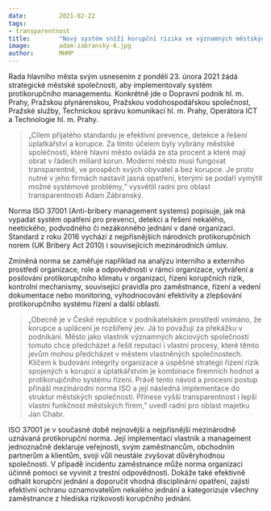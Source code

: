 ```yaml
---
date:         2021-02-22
tags:         
- transparentnost
title:        "Nový systém sníží korupční rizika ve významných městských společnostech"
image: 	      adam-zabransky-6.jpg
author:       MHMP
---
```


Rada hlavního města svým usnesením z pondělí 23. února 2021 žádá strategické městské společnosti, aby implementovaly systém protikorupčního managementu. Konkrétně jde o Dopravní podnik hl. m. Prahy, Pražskou plynárenskou, Pražskou vodohospodářskou společnost, Pražské služby, Technickou správu komunikací hl. m. Prahy, Operátora ICT a Technologie hl. m. Prahy.

> „Cílem přijatého standardu je efektivní prevence, detekce a řešení úplatkářství a korupce. Za tímto účelem byly vybrány městské společnosti, které hlavní město ovládá ze sta procent a které mají obrat v řádech miliard korun. Moderní město musí fungovat transparentně, ve prospěch svých obyvatel a bez korupce. Je proto nutné v jeho firmách nastavit jasná opatření, kterými se podaří vymýtit možné systémové problémy,“ vysvětlil radní pro oblast transparentnosti Adam Zábranský.

Norma ISO 37001 (Anti-bribery management systems) popisuje, jak má vypadat systém opatření pro prevenci, detekci a řešení nekalého, neetického, podvodného či nezákonného jednání v dané organizaci. Standard z roku 2016 vychází z nejpřísnějších národních protikorupčních norem (UK Bribery Act 2010) i souvisejících mezinárodních úmluv.

Zmíněná norma se zaměřuje například na analýzu interního a externího prostředí organizace, role a odpovědnosti v rámci organizace, vytváření a posilování protikorupčního klimatu v organizaci, řízení korupčních rizik, kontrolní mechanismy, související pravidla pro zaměstnance, řízení a vedení dokumentace nebo monitoring, vyhodnocování efektivity a zlepšování protikorupčního systému řízení a další oblasti.

> „Obecně je v České republice v podnikatelském prostředí vnímáno, že korupce a uplácení je rozšířený jev. Já to považuji za překážku v podnikání. Město jako vlastník významných akciových společností tomuto chce předcházet a řešit reputaci i vlastní procesy, které těmto jevům mohou předcházet v městem vlastněných společnostech. Klíčem k budování integrity organizace a úspěšné strategii řízení rizik spojených s korupcí a úplatkářstvím je kombinace firemních hodnot a protikorupčního systému řízení. Právě tento návod a procesní postup přináší mezinárodní norma ISO a její následná implementace do struktur městských společností. Přinese vyšší transparentnost i lepší vlastní funkčnost městských firem,” uvedl radní pro oblast majetku Jan Chabr.

ISO 37001 je v současné době nejnovější a nejpřísnější mezinárodně uznávaná protikorupční norma. Její implementací vlastník a management jednoznačně deklaruje veřejnosti, svým zaměstnancům, obchodním partnerům a klientům, svoji vůli neustále zvyšovat důvěryhodnou společnosti. V případě incidentu zaměstnance může norma organizaci účinně pomoci se vyvinit z trestní odpovědnosti. Dokáže také efektivně odhalit korupční jednání a doporučit vhodná disciplinární opatření, zajistí efektivní ochranu oznamovatelům nekalého jednání a kategorizuje všechny zaměstnance z hlediska rizikovosti korupčního jednání.
